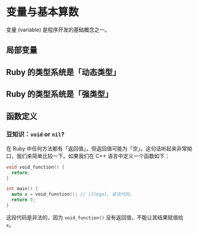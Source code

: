 # 变量与基本算数

变量 (variable) 是程序开发的基础概念之一。

## 局部变量

## Ruby 的类型系统是「动态类型」

## Ruby 的类型系统是「强类型」

## 函数定义

### 豆知识：`void` or `nil`?
在 Ruby 中任何方法都有「返回值」，但返回值可能为「空」。这句话听起来非常拗口，我们来简单比较一下。如果我们在 C++ 语言中定义一个函数如下：

```cpp
void void_function() {
  return;
}

int main() {
  auto x = void_function(); // illegal, 非法代码。
  return 0;
}
```

这段代码是非法的，因为 `void_function()` 没有返回值，不能让其结果赋值给 `x`。 

